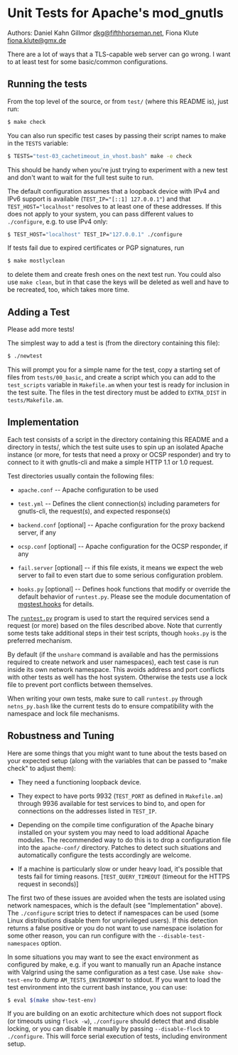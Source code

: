 # Unit Tests for Apache's mod_gnutls

Authors:
Daniel Kahn Gillmor <dkg@fifthhorseman.net>,
Fiona Klute <fiona.klute@gmx.de>

There are a lot of ways that a TLS-capable web server can go wrong.  I
want to at least test for some basic/common configurations.


## Running the tests

From the top level of the source, or from `test/` (where this README is),
just run:

```bash
$ make check
```

You can also run specific test cases by passing their script names to
make in the `TESTS` variable:

```bash
$ TESTS="test-03_cachetimeout_in_vhost.bash" make -e check
```

This should be handy when you're just trying to experiment with a new
test and don't want to wait for the full test suite to run.

The default configuration assumes that a loopback device with IPv4 and
IPv6 support is available (`TEST_IP="[::1] 127.0.0.1"`) and that
`TEST_HOST="localhost"` resolves to at least one of these
addresses. If this does not apply to your system, you can pass
different values to `./configure`, e.g. to use IPv4 only:

```bash
$ TEST_HOST="localhost" TEST_IP="127.0.0.1" ./configure
```

If tests fail due to expired certificates or PGP signatures, run

```bash
$ make mostlyclean
```

to delete them and create fresh ones on the next test run. You could
also use `make clean`, but in that case the keys will be deleted as
well and have to be recreated, too, which takes more time.


## Adding a Test

Please add more tests!

The simplest way to add a test is (from the directory containing this
file):

```bash
$ ./newtest
```

This will prompt you for a simple name for the test, copy a starting
set of files from `tests/00_basic`, and create a script which you can
add to the `test_scripts` variable in `Makefile.am` when your test is
ready for inclusion in the test suite. The files in the test directory
must be added to `EXTRA_DIST` in `tests/Makefile.am`.


## Implementation

Each test consists of a script in the directory containing this README
and a directory in tests/, which the test suite uses to spin up an
isolated Apache instance (or more, for tests that need a proxy or OCSP
responder) and try to connect to it with gnutls-cli and make a simple
HTTP 1.1 or 1.0 request.

Test directories usually contain the following files:

* `apache.conf` -- Apache configuration to be used

* `test.yml` -- Defines the client connection(s) including parameters
  for gnutls-cli, the request(s), and expected response(s)

* `backend.conf` [optional] -- Apache configuration for the proxy
  backend server, if any

* `ocsp.conf` [optional] -- Apache configuration for the OCSP
  responder, if any

* `fail.server` [optional] -- if this file exists, it means we expect
  the web server to fail to even start due to some serious
  configuration problem.

* `hooks.py` [optional] -- Defines hook functions that modify or
  override the default behavior of `runtest.py`. Please see the module
  documentation of [mgstest.hooks](./mgstest/hooks.py) for details.

The [`runtest.py`](./runtest.py) program is used to start the required
services send a request (or more) based on the files described
above. Note that currently some tests take additional steps in their
test scripts, though `hooks.py` is the preferred mechanism.

By default (if the `unshare` command is available and has the
permissions required to create network and user namespaces), each test
case is run inside its own network namespace. This avoids address and
port conflicts with other tests as well has the host system. Otherwise
the tests use a lock file to prevent port conflicts between
themselves.

When writing your own tests, make sure to call `runtest.py` through
`netns_py.bash` like the current tests do to ensure compatibility with
the namespace and lock file mechanisms.

## Robustness and Tuning

Here are some things that you might want to tune about the tests based
on your expected setup (along with the variables that can be passed to
"make check" to adjust them):

* They need a functioning loopback device.

* They expect to have ports 9932 (`TEST_PORT` as defined in
  `Makefile.am`) through 9936 available for test services to bind to,
  and open for connections on the addresses listed in `TEST_IP`.

* Depending on the compile time configuration of the Apache binary
  installed on your system you may need to load additional Apache
  modules. The recommended way to do this is to drop a configuration
  file into the `apache-conf/` directory. Patches to detect such
  situations and automatically configure the tests accordingly are
  welcome.

* If a machine is particularly slow or under heavy load, it's possible
  that tests fail for timing reasons. [`TEST_QUERY_TIMEOUT` (timeout
  for the HTTPS request in seconds)]

The first two of these issues are avoided when the tests are isolated
using network namespaces, which is the default (see "Implementation"
above). The `./configure` script tries to detect if namespaces can be
used (some Linux distributions disable them for unprivileged
users). If this detection returns a false positive or you do not want
to use namespace isolation for some other reason, you can run
configure with the `--disable-test-namespaces` option.

In some situations you may want to see the exact environment as
configured by make, e.g. if you want to manually run an Apache
instance with Valgrind using the same configuration as a test
case. Use `make show-test-env` to dump `AM_TESTS_ENVIRONMENT` to
stdout. If you want to load the test environment into the current bash
instance, you can use:

```bash
$ eval $(make show-test-env)
```

If you are building on an exotic architecture which does not support
flock (or timeouts using `flock -w`), `./configure` should detect that
and disable locking, or you can disable it manually by passing
`--disable-flock` to `./configure`. This will force serial execution
of tests, including environment setup.
